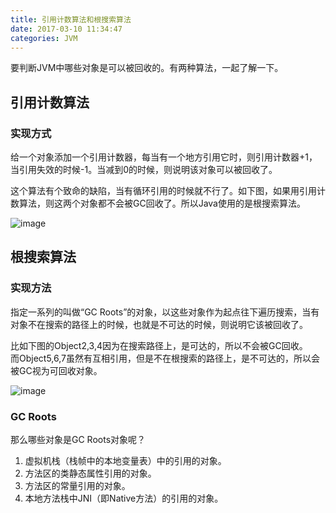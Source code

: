 ```yaml
---
title: 引用计数算法和根搜索算法
date: 2017-03-10 11:34:47
categories: JVM
---
```


要判断JVM中哪些对象是可以被回收的。有两种算法，一起了解一下。

## 引用计数算法
### 实现方式
给一个对象添加一个引用计数器，每当有一个地方引用它时，则引用计数器+1，当引用失效的时候-1。当减到0的时候，则说明该对象可以被回收了。

这个算法有个致命的缺陷，当有循环引用的时候就不行了。如下图，如果用引用计数算法，则这两个对象都不会被GC回收了。所以Java使用的是根搜索算法。

![image](http://p1.bpimg.com/567571/32ae7aaeee9f5952.png)

## 根搜索算法
### 实现方法
指定一系列的叫做“GC Roots”的对象，以这些对象作为起点往下遍历搜索，当有对象不在搜索的路径上的时候，也就是不可达的时候，则说明它该被回收了。

比如下图的Object2,3,4因为在搜索路径上，是可达的，所以不会被GC回收。  
而Object5,6,7虽然有互相引用，但是不在根搜索的路径上，是不可达的，所以会被GC视为可回收对象。

![image](http://p1.bpimg.com/567571/1a6d6da2ca67ee60.png)

### GC Roots
那么哪些对象是GC Roots对象呢？
1. 虚拟机栈（栈帧中的本地变量表）中的引用的对象。
2. 方法区的类静态属性引用的对象。
3. 方法区的常量引用的对象。
4. 本地方法栈中JNI（即Native方法）的引用的对象。